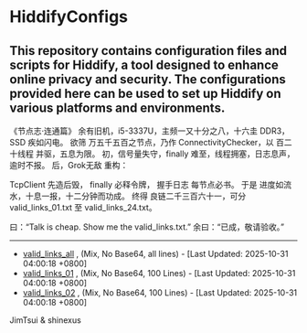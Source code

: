# HiddifyConfigs

This repository contains configuration files and scripts for Hiddify, a tool designed to enhance online privacy and security. The configurations provided here can be used to set up Hiddify on various platforms and environments.
---
《节点志·连通篇》
余有旧机，i5-3337U，主频一又十分之八，十六圭 DDR3，SSD 疾如闪电。
欲筛 万五千五百之节点，乃作 ConnectivityChecker，以 百二十线程 并驱，五息为限。
初，信号量失守，finally 难至，线程拥塞，日志息声，逾时不报。
后，Grok无敌 重构：

TcpClient 先造后毁，
finally 必释令牌，
握手日志 每节点必书。
于是 进度如流水，十息一报，十二分钟而功成。
终得 良链二千三百六十一，可分 valid_links_01.txt 至 valid_links_24.txt。

曰：“Talk is cheap. Show me the valid_links.txt.”
余曰：“已成，敬请验收。”

---

<!-- AUTO: VALID_LINKS_TIMESTAMP -->
- [valid_links_all](https://raw.githubusercontent.com/shinexus/LearnToProgram/refs/heads/master/HiddifyConfigsCLI/bin/Debug/net8.0/valid_links.txt) , (Mix, No Base64, all lines) - [Last Updated: 2025-10-31 04:00:18 +0800]
- [valid_links_01](https://raw.githubusercontent.com/shinexus/LearnToProgram/refs/heads/master/HiddifyConfigsCLI/bin/Debug/net8.0/valid_links_01.txt) , (Mix, No Base64, 100 Lines) - [Last Updated: 2025-10-31 04:00:18 +0800]
- [valid_links_02](https://raw.githubusercontent.com/shinexus/LearnToProgram/refs/heads/master/HiddifyConfigsCLI/bin/Debug/net8.0/valid_links_02.txt) , (Mix, No Base64, 100 Lines) - [Last Updated: 2025-10-31 04:00:18 +0800]
<!-- END AUTO -->


JimTsui & shinexus
